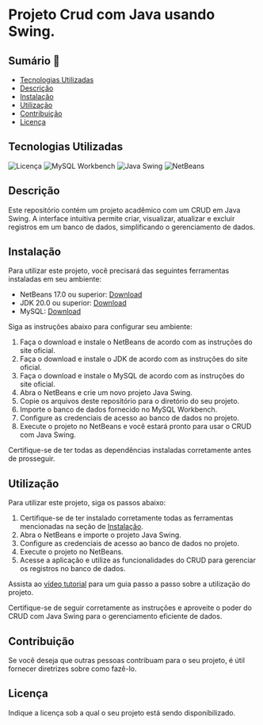 # Projeto Crud com Java usando Swing.

## Sumário 📝

- [Tecnologias Utilizadas](#tecnologias-utilizadas)
- [Descrição](#descrição)
- [Instalação](#instalação)
- [Utilização](#utilização)
- [Contribuição](#contribuição)
- [Licença](#licença)

## Tecnologias Utilizadas

![Licença](https://img.shields.io/badge/Licença-MIT-blue)
![MySQL Workbench](https://img.shields.io/badge/MySQL-Workbench-blue?logo=mysql&logoColor=white)
![Java Swing](https://img.shields.io/badge/Java-Swing-orange?logo=java&logoColor=white)
![NetBeans](https://img.shields.io/badge/NetBeans-IDE-orange?logo=apache-netbeans-ide&logoColor=white)

## Descrição

Este repositório contém um projeto acadêmico com um CRUD em Java Swing. A interface intuitiva permite criar, visualizar, atualizar e excluir registros em um banco de dados, simplificando o gerenciamento de dados.

## Instalação

Para utilizar este projeto, você precisará das seguintes ferramentas instaladas em seu ambiente:

- NetBeans 17.0 ou superior: [Download](https://netbeans.apache.org/download/index.html)
- JDK 20.0 ou superior: [Download](https://www.oracle.com/java/technologies/javase-jdk11-downloads.html)
- MySQL: [Download](https://dev.mysql.com/downloads/installer/)

Siga as instruções abaixo para configurar seu ambiente:

1. Faça o download e instale o NetBeans de acordo com as instruções do site oficial.
2. Faça o download e instale o JDK de acordo com as instruções do site oficial.
3. Faça o download e instale o MySQL de acordo com as instruções do site oficial.
4. Abra o NetBeans e crie um novo projeto Java Swing.
5. Copie os arquivos deste repositório para o diretório do seu projeto.
6. Importe o banco de dados fornecido no MySQL Workbench.
7. Configure as credenciais de acesso ao banco de dados no projeto.
8. Execute o projeto no NetBeans e você estará pronto para usar o CRUD com Java Swing.

Certifique-se de ter todas as dependências instaladas corretamente antes de prosseguir.


## Utilização

Para utilizar este projeto, siga os passos abaixo:

1. Certifique-se de ter instalado corretamente todas as ferramentas mencionadas na seção de [Instalação](#instalação).
2. Abra o NetBeans e importe o projeto Java Swing.
3. Configure as credenciais de acesso ao banco de dados no projeto.
4. Execute o projeto no NetBeans.
5. Acesse a aplicação e utilize as funcionalidades do CRUD para gerenciar os registros no banco de dados.

Assista ao [vídeo tutorial](https://youtu.be/zoqZRexHbIo) para um guia passo a passo sobre a utilização do projeto.

Certifique-se de seguir corretamente as instruções e aproveite o poder do CRUD com Java Swing para o gerenciamento eficiente de dados.


## Contribuição

Se você deseja que outras pessoas contribuam para o seu projeto, é útil fornecer diretrizes sobre como fazê-lo.

## Licença

Indique a licença sob a qual o seu projeto está sendo disponibilizado.
